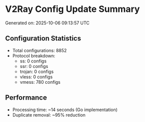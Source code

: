 # V2Ray Config Update Summary
Generated on: 2025-10-06 09:13:57 UTC

## Configuration Statistics
- Total configurations: 8852
- Protocol breakdown:
  - ss: 0 configs
  - ssr: 0 configs
  - trojan: 0 configs
  - vless: 0 configs
  - vmess: 780 configs

## Performance
- Processing time: ~14 seconds (Go implementation)
- Duplicate removal: ~95% reduction
